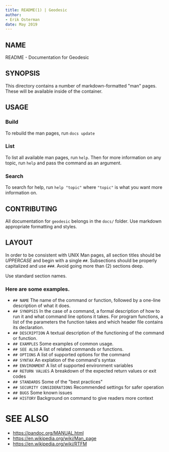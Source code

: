 ```yaml
---
title: README(1) | Geodesic
author:
- Erik Osterman
date: May 2019
---
```


## NAME

README - Documentation for Geodesic

## SYNOPSIS
 
This directory contains a number of markdown-formatted "man" pages. These will be available inside of the container.

## USAGE

### Build

To rebuild the man pages, run `docs update`

### List

To list all available man pages, run `help`. Then for more information on any topic, run `help` and pass the command as an argument. 

### Search 

To search for help, run `help "topic"` where `"topic"` is what you want more information on.

## CONTRIBUTING

All documentation for `geodesic` belongs in the `docs/` folder. Use markdown appropriate formatting and styles. 

## LAYOUT

In order to be consistent with UNIX Man pages, all section titles should be *UPPERCASE* and begin with a single `##`. 
Subsections should be properly capitalized and use `###`. Avoid going more than (2) sections deep.

Use standard section names. 

### Here are some examples.

- `## NAME` The name of the command or function, followed by a one-line description of what it does.
- `## SYNOPSIS` In the case of a command, a formal description of how to run it and what command line options it takes. For program functions, a list of the parameters the function takes and which header file contains its declaration.
- `## DESCRIPTION` A textual description of the functioning of the command or function.
- `## EXAMPLES` Some examples of common usage.
- `## SEE ALSO` A list of related commands or functions.
- `## OPTIONS` A list of supported options for the command
- `## SYNTAX` An explation of the command's syntax
- `## ENVIRONMENT` A list of supported environment variables
- `## RETURN VALUES` A breakdown of the expected return values or exit codes
- `## STANDARDS` Some of the "best practices"
- `## SECURITY CONSIDERATIONS` Recommended settings for safer operation
- `## BUGS` Some known issues
- `## HISTORY` Background on command to give readers more context


# SEE ALSO
- https://pandoc.org/MANUAL.html
- https://en.wikipedia.org/wiki/Man_page
- https://en.wikipedia.org/wiki/RTFM
